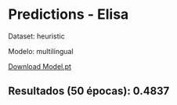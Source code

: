 # Predictions - Elisa

Dataset: heuristic

Modelo: multilingual

[Download Model.pt](https://drive.google.com/file/d/1k84X84c2_yzK-wKcATnLf76bTJkTqMrn/view?usp=sharing)


## Resultados (50 épocas): 0.4837

<!---

Entity report:

| precision | recall | f1-score  | support |
|------|------|------|------|
|B-Concept|0.73|0.85|0.79|634|
|I-Concept|0.76|0.66|0.71|323|
|B-Action|0.64|0.78|0.70|175|
|I-Action|0.00|0.00|0.00|4|
|B-Predicate|0.39|0.60|0.47|53|
|I-Predicate|0.40|0.44|0.42|9|
|B-Reference|0.40|0.36|0.38|11|
|I-Reference|0.00|0.00|0.00|0|

| precision | recall | f1-score  | support |
|------|------|------|------|
|macro avg|0.70|0.77|0.73|1209|
|macro avg|0.41|0.46|0.43|1209|
|weighted avg|0.70|0.77|0.73|1209|

Is related report:

| precision | recall | f1-score  | support |
|------|------|------|------|
|0|0.90|0.99|0.94|6120         
|1|0.71|0.22|0.33|850         
|accuracy|||0.89|6970
|macro avg|0.81|0.60|0.64|6970
|weighted avg|0.88|0.89|0.87|6970
    

Relation type report

| entity | precision | recall | f1-score  | support |
|------|------|------|------|------|
|is-a|0.69|0.79|0.74|67|
|part-of|0.62|0.21|0.31|24|
|has-property|0.79|0.28|0.41|82|
|causes|0.76|0.70|0.73|27|
|entails|0.29|0.14|0.19|14|
|in-context|0.56|0.45|0.50|197|
|in-place|0.62|0.56|0.59|63|
|in-time|0.52|0.68|0.59|25|
|subject|0.74|0.67|0.70|103|
|target|0.60|0.87|0.71|162|
|domain|0.73|0.81|0.77|37|
|arg|0.32|0.56|0.41|25|
|same-as|0.25|0.64|0.36|11|
|accuracy||0.60|837|
|macro avg|0.58|0.57|0.54|837|
|weighted avg|0.63|0.60|0.59|837|
             

Evaluation:

Scoring scenario 1 on run 1:

correct_A: 562

incorrect_A: 75

partial_A: 179

spurious_A: 234

missing_A: 95

correct_B: 110

spurious_B: 244

missing_B: 741

--------------------

recall: 0.4322

precision: 0.5424

f1: 0.481

Scoring scenario 2 on run 1:

correct_A: 562

incorrect_A: 75

partial_A: 179

spurious_A: 234

missing_A: 95

--------------------

recall: 0.7151

precision: 0.6205

f1: 0.6645

Scoring scenario 3 on run 1:

correct_B: 110

spurious_B: 244

missing_B: 741

--------------------

recall: 0.1293

precision: 0.3107

f1: 0.1826

Run 2 not found!

Run 3 not found!


F1 score: 0.481
-->
